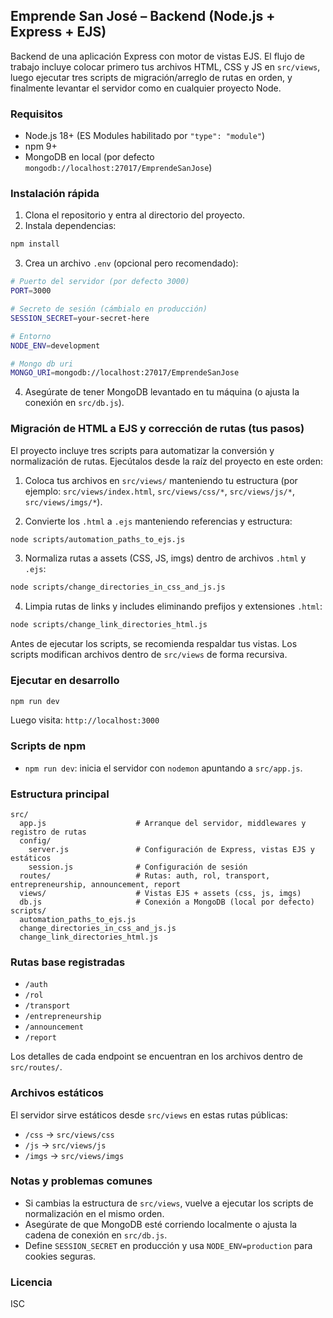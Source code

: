 ## Emprende San José – Backend (Node.js + Express + EJS)

Backend de una aplicación Express con motor de vistas EJS. El flujo de trabajo incluye colocar primero tus archivos HTML, CSS y JS en `src/views`, luego ejecutar tres scripts de migración/arreglo de rutas en orden, y finalmente levantar el servidor como en cualquier proyecto Node.

### Requisitos
- Node.js 18+ (ES Modules habilitado por `"type": "module"`)
- npm 9+
- MongoDB en local (por defecto `mongodb://localhost:27017/EmprendeSanJose`)

### Instalación rápida
1) Clona el repositorio y entra al directorio del proyecto.
2) Instala dependencias:
```bash
npm install
```
3) Crea un archivo `.env` (opcional pero recomendado):
```bash
# Puerto del servidor (por defecto 3000)
PORT=3000

# Secreto de sesión (cámbialo en producción)
SESSION_SECRET=your-secret-here

# Entorno
NODE_ENV=development

# Mongo db uri
MONGO_URI=mongodb://localhost:27017/EmprendeSanJose
```
4) Asegúrate de tener MongoDB levantado en tu máquina (o ajusta la conexión en `src/db.js`).

### Migración de HTML a EJS y corrección de rutas (tus pasos)
El proyecto incluye tres scripts para automatizar la conversión y normalización de rutas. Ejecútalos desde la raíz del proyecto en este orden:

1) Coloca tus archivos en `src/views/` manteniendo tu estructura (por ejemplo: `src/views/index.html`, `src/views/css/*`, `src/views/js/*`, `src/views/imgs/*`).

2) Convierte los `.html` a `.ejs` manteniendo referencias y estructura:
```bash
node scripts/automation_paths_to_ejs.js
```

3) Normaliza rutas a assets (CSS, JS, imgs) dentro de archivos `.html` y `.ejs`:
```bash
node scripts/change_directories_in_css_and_js.js
```

4) Limpia rutas de links y includes eliminando prefijos y extensiones `.html`:
```bash
node scripts/change_link_directories_html.js
```

Antes de ejecutar los scripts, se recomienda respaldar tus vistas. Los scripts modifican archivos dentro de `src/views` de forma recursiva.

### Ejecutar en desarrollo
```bash
npm run dev
```
Luego visita: `http://localhost:3000`

### Scripts de npm
- `npm run dev`: inicia el servidor con `nodemon` apuntando a `src/app.js`.

### Estructura principal
```
src/
  app.js                    # Arranque del servidor, middlewares y registro de rutas
  config/
    server.js               # Configuración de Express, vistas EJS y estáticos
    session.js              # Configuración de sesión
  routes/                   # Rutas: auth, rol, transport, entrepreneurship, announcement, report
  views/                    # Vistas EJS + assets (css, js, imgs)
  db.js                     # Conexión a MongoDB (local por defecto)
scripts/
  automation_paths_to_ejs.js
  change_directories_in_css_and_js.js
  change_link_directories_html.js
```

### Rutas base registradas
- `/auth`
- `/rol`
- `/transport`
- `/entrepreneurship`
- `/announcement`
- `/report`

Los detalles de cada endpoint se encuentran en los archivos dentro de `src/routes/`.

### Archivos estáticos
El servidor sirve estáticos desde `src/views` en estas rutas públicas:
- `/css` → `src/views/css`
- `/js` → `src/views/js`
- `/imgs` → `src/views/imgs`

### Notas y problemas comunes
- Si cambias la estructura de `src/views`, vuelve a ejecutar los scripts de normalización en el mismo orden.
- Asegúrate de que MongoDB esté corriendo localmente o ajusta la cadena de conexión en `src/db.js`.
- Define `SESSION_SECRET` en producción y usa `NODE_ENV=production` para cookies seguras.

### Licencia
ISC
